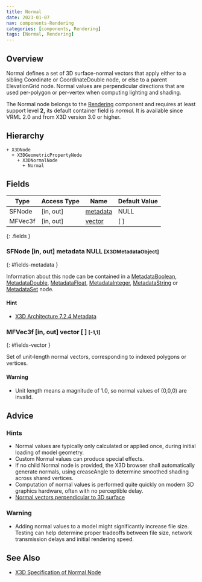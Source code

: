 ```yaml
---
title: Normal
date: 2023-01-07
nav: components-Rendering
categories: [components, Rendering]
tags: [Normal, Rendering]
---
```

<style>
.post h3 {
  word-spacing: 0.2em;
}
</style>

## Overview

Normal defines a set of 3D surface-normal vectors that apply either to a sibling Coordinate or CoordinateDouble node, or else to a parent ElevationGrid node. Normal values are perpendicular directions that are used per-polygon or per-vertex when computing lighting and shading.

The Normal node belongs to the [Rendering](/x_ite/components/overview/#rendering) component and requires at least support level **2,** its default container field is *normal.* It is available since VRML 2.0 and from X3D version 3.0 or higher.

## Hierarchy

```
+ X3DNode
  + X3DGeometricPropertyNode
    + X3DNormalNode
      + Normal
```

## Fields

| Type | Access Type | Name | Default Value |
| ---- | ----------- | ---- | ------------- |
| SFNode | [in, out] | [metadata](#fields-metadata) | NULL  |
| MFVec3f | [in, out] | [vector](#fields-vector) | [ ] |
{: .fields }

### SFNode [in, out] **metadata** NULL <small>[X3DMetadataObject]</small>
{: #fields-metadata }

Information about this node can be contained in a [MetadataBoolean](/x_ite/components/core/metadataboolean/), [MetadataDouble](/x_ite/components/core/metadatadouble/), [MetadataFloat](/x_ite/components/core/metadatafloat/), [MetadataInteger](/x_ite/components/core/metadatainteger/), [MetadataString](/x_ite/components/core/metadatastring/) or [MetadataSet](/x_ite/components/core/metadataset/) node.

#### Hint

- [X3D Architecture 7.2.4 Metadata](https://www.web3d.org/specifications/X3Dv4/ISO-IEC19775-1v4-IS/Part01/components/core.html#Metadata)

### MFVec3f [in, out] **vector** [ ] <small>[-1,1]</small>
{: #fields-vector }

Set of unit-length normal vectors, corresponding to indexed polygons or vertices.

#### Warning

- Unit length means a magnitude of 1.0, so normal values of (0,0,0) are invalid.

## Advice

### Hints

- Normal values are typically only calculated or applied once, during initial loading of model geometry.
- Custom Normal values can produce special effects.
- If no child Normal node is provided, the X3D browser shall automatically generate normals, using creaseAngle to determine smoothed shading across shared vertices.
- Computation of normal values is performed quite quickly on modern 3D graphics hardware, often with no perceptible delay.
- [Normal vectors perpendicular to 3D surface](https://en.wikipedia.org/wiki/Normal_(geometry))

### Warning

- Adding normal values to a model might significantly increase file size. Testing can help determine proper tradeoffs between file size, network transmission delays and initial rendering speed.

## See Also

- [X3D Specification of Normal Node](https://www.web3d.org/documents/specifications/19775-1/V4.0/Part01/components/rendering.html#Normal)
